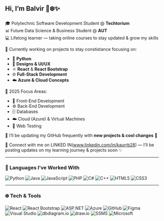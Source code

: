 ## Hi, I’m Balvir 🐧❄️✨  
🎓 Polytechnic Software Development Student @ **Techtorium**  
📊 Future Data Science & Business Student @ **AUT**  
💻 Lifelong learner — taking online courses to stay updated & grow my skills  

🌱 Currently working on projects to stay constistance focusing on:  
- 🐍 **Python**  
- 🎨 **Designs & UI/UX**  
- ⚛️ **React** & **React Bootstrap**  
- 🌐 **Full-Stack Development**  
- ☁️ **Azure & Cloud Concepts**  

🔎 2025 Focus Areas:  
- 🎯 Front-End Development  
- ⚙️ Back-End Development  
- 🗄️ Databases  
- ☁️ Cloud (Azure) & Virtual Machines  
- 🧪 Web Testing  

📌 I’ll be updating my GitHub frequently with **new projects & cool changes** 🚀  

🤝 Connect with me on LINKED IN(www.linkedin.com/in/kaurrb28) — I’ll be posting updates on my learning journey & projects soon ✨  

---

### 🐧 Languages I’ve Worked With  
![Python](https://img.shields.io/badge/Python-3776AB?style=for-the-badge&logo=python&logoColor=white) 
![Java](https://img.shields.io/badge/Java-007396?style=for-the-badge&logo=java&logoColor=white) 
![JavaScript](https://img.shields.io/badge/JavaScript-F7DF1E?style=for-the-badge&logo=javascript&logoColor=black) 
![PHP](https://img.shields.io/badge/PHP-777BB4?style=for-the-badge&logo=php&logoColor=white) 
![C#](https://img.shields.io/badge/C%23-239120?style=for-the-badge&logo=c-sharp&logoColor=white) 
![C++](https://img.shields.io/badge/C++-00599C?style=for-the-badge&logo=c%2B%2B&logoColor=white) 
![HTML5](https://img.shields.io/badge/HTML5-E34F26?style=for-the-badge&logo=html5&logoColor=white) 
![CSS3](https://img.shields.io/badge/CSS3-1572B6?style=for-the-badge&logo=css3&logoColor=white)  

---

### ❄️ Tech & Tools  
![React](https://img.shields.io/badge/React-20232A?style=for-the-badge&logo=react&logoColor=61DAFB) 
![React Bootstrap](https://img.shields.io/badge/React%20Bootstrap-563D7C?style=for-the-badge&logo=bootstrap&logoColor=white) 
![ASP.NET](https://img.shields.io/badge/ASP.NET-512BD4?style=for-the-badge&logo=dotnet&logoColor=white) 
![Azure](https://img.shields.io/badge/Microsoft%20Azure-0078D4?style=for-the-badge&logo=microsoftazure&logoColor=white) 
![GitHub](https://img.shields.io/badge/GitHub-181717?style=for-the-badge&logo=github&logoColor=white) 
![Figma](https://img.shields.io/badge/Figma-F24E1E?style=for-the-badge&logo=figma&logoColor=white) 
![Visual Studio](https://img.shields.io/badge/Visual%20Studio-5C2D91?style=for-the-badge&logo=visualstudio&logoColor=white) 
![dbdiagram.io](https://img.shields.io/badge/dbdiagram.io-0088CC?style=for-the-badge&logo=databricks&logoColor=white) 
![draw.io](https://img.shields.io/badge/Draw.io-F08705?style=for-the-badge&logo=diagramsdotnet&logoColor=white) 
![SSMS](https://img.shields.io/badge/SSMS-CC2927?style=for-the-badge&logo=microsoftsqlserver&logoColor=white) 
![Microsoft](https://img.shields.io/badge/Microsoft-666666?style=for-the-badge&logo=microsoft&logoColor=white)  
